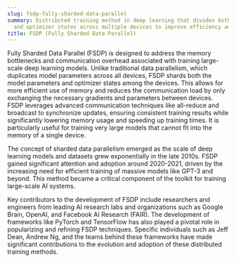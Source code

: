 ```yaml
---
slug: fsdp-fully-sharded-data-parallel
summary: Distributed training method in deep learning that divides both model parameters
  and optimizer states across multiple devices to improve efficiency and scalability.
title: FSDP (Fully Sharded Data Parallel)
---
```


Fully Sharded Data Parallel (FSDP) is designed to address the memory bottlenecks and communication overhead associated with training large-scale deep learning models. Unlike traditional data parallelism, which duplicates model parameters across all devices, FSDP shards both the model parameters and optimizer states among the devices. This allows for more efficient use of memory and reduces the communication load by only exchanging the necessary gradients and parameters between devices. FSDP leverages advanced communication techniques like all-reduce and broadcast to synchronize updates, ensuring consistent training results while significantly lowering memory usage and speeding up training times. It is particularly useful for training very large models that cannot fit into the memory of a single device.

The concept of sharded data parallelism emerged as the scale of deep learning models and datasets grew exponentially in the late 2010s. FSDP gained significant attention and adoption around 2020-2021, driven by the increasing need for efficient training of massive models like GPT-3 and beyond. This method became a critical component of the toolkit for training large-scale AI systems.

Key contributors to the development of FSDP include researchers and engineers from leading AI research labs and organizations such as Google Brain, OpenAI, and Facebook AI Research (FAIR). The development of frameworks like PyTorch and TensorFlow has also played a pivotal role in popularizing and refining FSDP techniques. Specific individuals such as Jeff Dean, Andrew Ng, and the teams behind these frameworks have made significant contributions to the evolution and adoption of these distributed training methods.